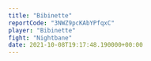 ```yaml
---
title: "Bibinette"
reportCode: "3NWZ9pcKAbYPfqxC"
player: "Bibinette"
fight: "Nightbane"
date: 2021-10-08T19:17:48.190000+00:00
---
```

